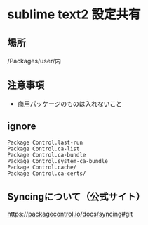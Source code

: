 # sublime text2 設定共有

## 場所
/Packages/user/内

## 注意事項
- 商用パッケージのものは入れないこと

## ignore

```
Package Control.last-run
Package Control.ca-list
Package Control.ca-bundle
Package Control.system-ca-bundle
Package Control.cache/
Package Control.ca-certs/
```

## Syncingについて（公式サイト）
https://packagecontrol.io/docs/syncing#git

